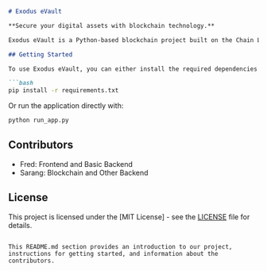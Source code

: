 ```markdown
# Exodus eVault

**Secure your digital assets with blockchain technology.**

Exodus eVault is a Python-based blockchain project built on the Chain Len platform. It provides a robust solution for protecting your digital assets and sensitive information.

## Getting Started

To use Exodus eVault, you can either install the required dependencies using:

```bash
pip install -r requirements.txt
```

Or run the application directly with:

```bash
python run_app.py
```

## Contributors

- Fred: Frontend and Basic Backend
- Sarang: Blockchain and Other Backend

## License

This project is licensed under the [MIT License] - see the [LICENSE](LICENSE) file for details.
```

This README.md section provides an introduction to our project, instructions for getting started, and information about the contributors.
